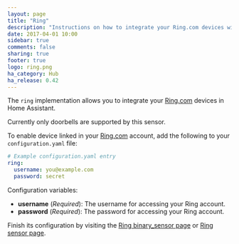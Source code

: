 ```yaml
---
layout: page
title: "Ring"
description: "Instructions on how to integrate your Ring.com devices within Home Assistant."
date: 2017-04-01 10:00
sidebar: true
comments: false
sharing: true
footer: true
logo: ring.png
ha_category: Hub
ha_release: 0.42
---
```


The `ring` implementation allows you to integrate your [Ring.com](https://ring.com/) devices in Home Assistant.

Currently only doorbells are supported by this sensor.

To enable device linked in your [Ring.com](https://ring.com/) account, add the following to your `configuration.yaml` file:

```yaml
# Example configuration.yaml entry
ring:
  username: you@example.com
  password: secret
```

Configuration variables:

- **username** (*Required*): The username for accessing your Ring account.
- **password** (*Required*): The password for accessing your Ring account.

Finish its configuration by visiting the [Ring binary_sensor page](/components/binary_sensor.ring/) or [Ring sensor page](/components/sensor.ring/).
